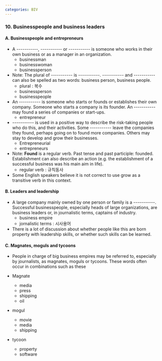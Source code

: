 ```yaml
---
categories: BIV
---
```


### 10. Businesspeople and business leaders

#### A. Businesspeople and entrepreneurs

* A -----------, ----------- or ----------- is someone who works in their own business or as a manager in an organization.
  * businessman
  * businesswoman
  * businessperson
* Note: The plural of ----------- is -----------. ----------- and ----------- can also be spelled as two words: business person, business people.
  * plural : 복수
  * businessperson
  * businesspeople
* An ----------- is someone who starts or founds or establishes their own company. Someone who starts a company is its founder. An ----------- may found a series of companies or start-ups. 
  * entrepreneur
* ----------- is used in a positive way to describe the risk-taking people who do this, and their activities. Some ----------- leave the companies they found, perhaps going on to found more companies. Others may stay to develop and grow their businesses.
  * Entrepreneurial
  * entrepreneurs
* Note: **Found** is a regular verb. Past tense and past participle: founded. Establishment can also describe an action (e.g. the establishment of a successful business was his main aim in life).
  * regular verb : 규칙동사
* Some English speakers believe it is not correct to use grow as a transitive verb in this context.

#### B. Leaders and leadership

* A large company mainly owned by one person or family is a -----------. Successful businesspeople, especially heads of large organizations, are business leaders or, in journalistic terms, captains of industry.
  * business empire
  * jornalistic terms : 시사용어
* There is a lot of discussion about whether people like this are born property with leadership skills, or whether such skills can be learned.

#### C. Magnates, moguls and tycoons

* People in charge of big business empires may be referred to, especially by journalists, as magnates, moguls or tycoons. These words often occur in combinations such as these

* Magnate
  * media
  * press
  * shipping
  * oil
* mogul
  * movie
  * media
  * shipping
* tycoon
  * property
  * software